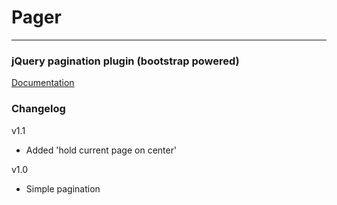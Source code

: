 # Pager

---

### jQuery pagination plugin (bootstrap powered)

[Documentation](http://esimakin.github.io/twbs-pagination/)

### Changelog

v1.1
- Added 'hold current page on center'

v1.0
- Simple pagination